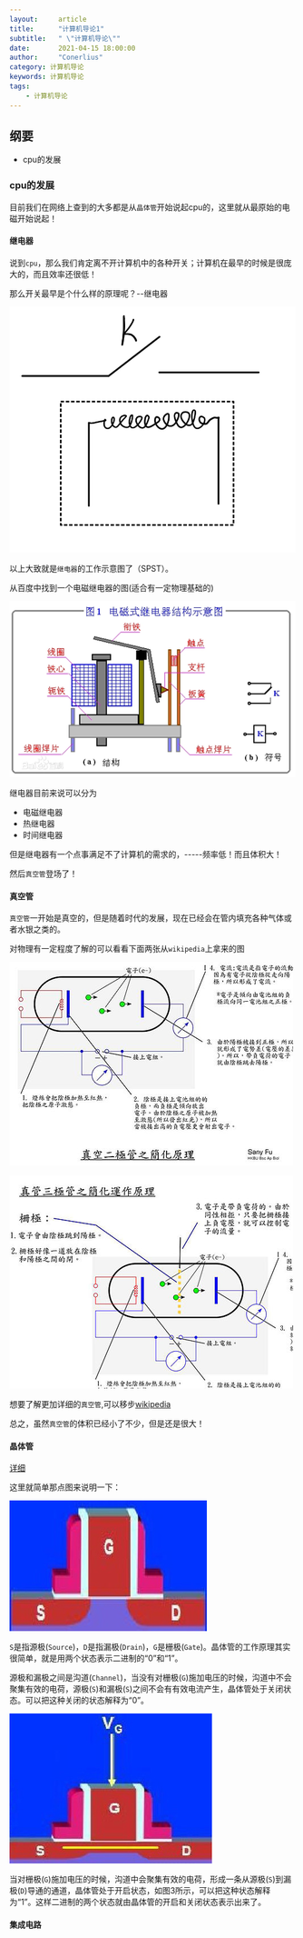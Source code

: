 ```yaml
---
layout:     article
title:      "计算机导论1"
subtitle:   " \"计算机导论\""
date:       2021-04-15 18:00:00
author:     "Conerlius"
category: 计算机导论
keywords: 计算机导论
tags:
    - 计算机导论
---
```


## 纲要

- cpu的发展

### cpu的发展

目前我们在网络上查到的大多都是从`晶体管`开始说起cpu的，这里就从最原始的电磁开始说起！

#### 继电器

说到`cpu`，那么我们肯定离不开计算机中的各种开关；计算机在最早的时候是很庞大的，而且效率还很低！

那么开关最早是个什么样的原理呢？--继电器

![png](/images/compute/compute1.png)

以上大致就是`继电器`的工作示意图了（SPST）。

从百度中找到一个电磁继电器的图(适合有一定物理基础的)

![png](/images/compute/compute2.png)

继电器目前来说可以分为

- 电磁继电器
- 热继电器
- 时间继电器

但是继电器有一个点事满足不了计算机的需求的，-----频率低！而且体积大！

然后`真空管`登场了！

#### 真空管

`真空管`一开始是真空的，但是随着时代的发展，现在已经会在管内填充各种气体或者水银之类的。

对物理有一定程度了解的可以看看下面两张从`wikipedia`上拿来的图

![png](/images/compute/compute3.png)

![png](/images/compute/compute4.png)

想要了解更加详细的`真空管`,可以移步[wikipedia](https://en.wikipedia.org/wiki/Vacuum_tube)

总之，虽然`真空管`的体积已经小了不少，但是还是很大！

#### 晶体管

[详细](https://www.chip37.com/electronic/123.html)

这里就简单那点图来说明一下：

![png](/images/compute/compute5.png)

`S`是指源极(`Source`)，`D`是指漏极(`Drain`)，`G`是栅极(`Gate`)。晶体管的工作原理其实很简单，就是用两个状态表示二进制的“0”和“1”。

源极和漏极之间是沟道(`Channel`)，当没有对栅极(`G`)施加电压的时候，沟道中不会聚集有效的电荷，源极(`S`)和漏极(`S`)之间不会有有效电流产生，晶体管处于关闭状态。可以把这种关闭的状态解释为“0”。

![png](/images/compute/compute6.png)

当对栅极(`G`)施加电压的时候，沟道中会聚集有效的电荷，形成一条从源极(`S`)到漏极(`D`)导通的通道，晶体管处于开启状态，如图3所示，可以把这种状态解释为“1”。这样二进制的两个状态就由晶体管的开启和关闭状态表示出来了。

#### 集成电路

